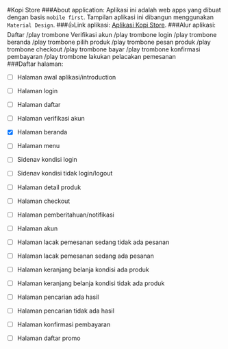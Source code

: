 #Kopi Store
###About application:
Aplikasi ini adalah web apps yang dibuat dengan basis `mobile first`. Tampilan aplikasi ini dibangun menggunakan `Material Design`.
###:+1:Link aplikasi:
[Aplikasi Kopi Store](https://pages.github.com/).
###Alur aplikasi:
Daftar /play trombone Verifikasi akun /play trombone login /play trombone beranda /play trombone pilih produk /play trombone pesan produk /play trombone checkout
/play trombone bayar /play trombone konfirmasi pembayaran /play trombone lakukan pelacakan pemesanan  
###Daftar halaman:
- [ ] Halaman awal aplikasi/introduction
- [ ] Halaman login
- [ ] Halaman daftar
- [ ] Halaman verifikasi akun
- [x] Halaman beranda
- [ ] Halaman menu
- [ ] Sidenav kondisi login
- [ ] Sidenav kondisi tidak login/logout
- [ ] Halaman detail produk
- [ ] Halaman checkout
- [ ] Halaman pemberitahuan/notifikasi
- [ ] Halaman akun
- [ ] Halaman lacak pemesanan sedang tidak ada pesanan
- [ ] Halaman lacak pemesanan sedang ada pesanan
- [ ] Halaman keranjang belanja kondisi ada produk
- [ ] Halaman keranjang belanja kondisi tidak ada produk
- [ ] Halaman pencarian ada hasil 
- [ ] Halaman pencarian tidak ada hasil
- [ ] Halaman konfirmasi pembayaran
- [ ] Halaman daftar promo

